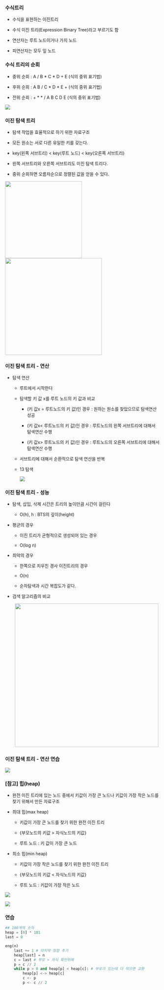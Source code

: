 ### 수식트리

- 수식을 표현하는 이진트리

- 수식 이진 트리(Expression Binary Tree)라고 부르기도 함

- 연산자는 루트 노드이거나 가지 노드

- 피연산자는 모두 잎 노드

### 수식 트리의 순회

- 중위 순회 : A / B * C * D + E (식의 중위 표기법)

- 후위 순회 : A  B / C * D * E + (식의 중위 표기법)

- 전위 순회 : + * * /  A B C D E (식의 중위 표기법)

![](C:\Users\SSAFY\AppData\Roaming\marktext\images\2023-02-23-09-30-48-image.png)

### 이진 탐색 트리

- 탐색 작업을 효율적으로 하기 위한 자료구조

- 모든 원소는 서로 다른 유일한 키를 갖는다.

- key(왼쪽 서브트리) < key(루트 노드) < key(오른쪽 서브트리)

- 왼쪽 서브트리와 오른쪽 서브트리도 이진 탐색 트리다.

- 중위 순회하면 오름차순으로 정렬된 값을 얻을 수 있다.

<img src="file:///C:/Users/SSAFY/AppData/Roaming/marktext/images/2023-02-23-09-32-13-image.png" title="" alt="" width="250"><img src="file:///C:/Users/SSAFY/AppData/Roaming/marktext/images/2023-02-23-09-32-23-image.png" title="" alt="" width="315">

### 이진 탐색 트리 - 연산

- 탐색 연산
  
  - 루트에서 시작한다
  
  - 탐색할 키 값 x를 루트 노드의 키 값과 비교
    
    - (키 값x = 루트노드의 키 값)인 경우 : 원하는 원소를 찾았으므로 탐색연산 성공
    
    - (키 값x< 루트노드의 키 값)인 경우 : 루트노드의 왼쪽 서브트리에 대해서 탐색연산 수행
    
    - (키 값x> 루트노드의 키 값)인 경우 : 루트노드의 오른쪽 서브트리에 대해서 탐색연산 수행
  
  - 서브트리에 대해서 순환적으로 탐색 연산을 반복
  
  - 13 탐색
    
    ![](C:\Users\SSAFY\AppData\Roaming\marktext\images\2023-02-23-09-39-14-image.png)

### 이진 탐색 트리 - 성능

- 탐색, 삽입, 삭제 시간은 트리의 높이만큼 시간이 걸린다
  
  - O(h), h : BTS의 깊이(height)

- 평균의 경우
  
  - 이진 트리가 균형적으로 생성되어 있는 경우
  
  - O(log n)

- 최악의 경우
  
  - 한쪽으로 치우친 경사 이진트리의 경우
  
  - O(n)
  
  - 순차탐색과 시간 복잡도가 같다.

- 검색 알고리즘의 비교

        <img src="file:///C:/Users/SSAFY/AppData/Roaming/marktext/images/2023-02-23-09-44-37-image.png" title="" alt="" width="467">

### 이진 탐색 트리 - 연산 연습

![](C:\Users\SSAFY\AppData\Roaming\marktext\images\2023-02-23-09-47-52-image.png)

### [참고] 힙(heap)

- 완전 이진 트리에 있는 노드 중에서 키값이 가장 큰 노드나 키값이 가장 작은 노드를 찾기 위해서 만든 자료구조

- 최대 힙(max heap)
  
  - 키값이 가장 큰 노드를 찾기 위한 완전 이진 트리
  
  - {부모노드의 키값 > 자식노드의 키값}
  
  - 루트 노드 : 키 값이 가장 큰 노드

- 최소 힙(min heap)
  
  - 키값이 가장 작은 노드를 찾기 위한 완전 이진 트리
  
  - {부모노드의 키값 < 자식노드의 키값}
  
  - 루트 노드 : 키값이 가장 작은 노드

![](C:\Users\SSAFY\AppData\Roaming\marktext\images\2023-02-23-10-04-55-image.png)

![](C:\Users\SSAFY\AppData\Roaming\marktext\images\2023-02-23-10-05-08-image.png)



### 연습

```python
## 100개의 숫자
heap = [0] * 101
last = 0

eng(n)
    last += 1 # 마지막 정점 추가
    heap[last] = n
    c = last # 부모 > 자식 확인위해
    p = c // 2
    while p > 0 and heap[p] < heap[c]: # 부모가 있는데 더 작으면 교환
        heap[p] <-> heap[c] 
        c <- p
        p <- c // 2
        
```

